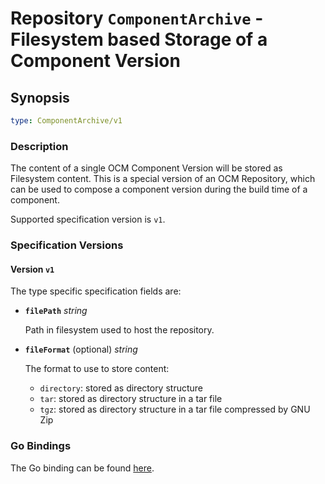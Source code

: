 # Repository `ComponentArchive` - Filesystem based Storage of a Component Version

## Synopsis

```yaml
type: ComponentArchive/v1
```

### Description

The content of a single OCM Component Version will be stored as Filesystem content.
This is a special version of an OCM Repository, which can be used to
compose a component version during the build time of a component.

Supported specification version is `v1`.

### Specification Versions

#### Version `v1`

The type specific specification fields are:

- **`filePath`** *string*

  Path in filesystem used to host the repository.

- **`fileFormat`** (optional) *string*

  The format to use to store content:
  - `directory`: stored as directory structure
  - `tar`: stored as directory structure in a tar file
  - `tgz`: stored as directory structure in a tar file compressed by GNU Zip

### Go Bindings

The Go binding can be found [here](type.go).
